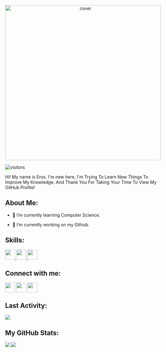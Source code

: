 <div align="center">
<img width="100%" height = "500px" src="https://static.zerochan.net/Mo.Dao.Zu.Shi.full.2680896.jpg" alt="cover" />
</div>

<p align='center'>

![visitors](https://visitor-badge.glitch.me/badge?page_id=LukeVonduwitch.LukeVonduwitch)

</p>
<div size='20px'> Hi! My name is Eros. I'm new here, I'm Trying To Learn New Things To Improve My Knowledge. And Thank You For Taking Your Time To View My GitHub Profile!
</div>

<h2> About Me: </h2>

- 🌱 I’m currently learning Computer Science.  

- 🔭 I’m currently working on my Github.


<h2> Skills: </h2>
<a href= https://github.com/LukeVonduwitch?tab=repositories&q=&type=&language=cpp&sort= > <img width ='32px' src ='https://raw.githubusercontent.com/rahulbanerjee26/githubAboutMeGenerator/main/icons/cpp.svg'> </a>
<a href= https://github.com/LukeVonduwitch?tab=repositories&q=&type=&language=python&sort= > <img width ='32px' src ='https://raw.githubusercontent.com/rahulbanerjee26/githubAboutMeGenerator/main/icons/python.svg'> </a>
<a href= https://github.com/LukeVonduwitch?tab=repositories&q=&type=&language=photoshop&sort= > <img width ='32px' src ='https://raw.githubusercontent.com/rahulbanerjee26/githubAboutMeGenerator/main/icons/photoshop.svg'> </a>


<h2> Connect with me: </h2>
<a href = 'https://www.twitter.com/@Muddle26'> <img width = '32px' align= 'center' src="https://raw.githubusercontent.com/rahulbanerjee26/githubAboutMeGenerator/main/icons/twitter.svg"/></a> 
<a href = 'https://www.github.com/LukeVonduwitch'> <img width = '32px' align= 'center' src="https://raw.githubusercontent.com/rahulbanerjee26/githubAboutMeGenerator/main/icons/github.svg"/></a>
<a href = 'https://www.youtube.com/channel/UCOvIfLiK4q12UKQqTmQPHUg'> <img width = '32px' align= 'center' src="https://raw.githubusercontent.com/rahulbanerjee26/githubAboutMeGenerator/main/icons/youtube.svg"/></a>  

<h2> Last Activity: </h2>
<a href="https://github.com/anuraghazra/github-readme-stats">
<img align="center" src="https://github-readme-stats.vercel.app/api/wakatime?username=@LukeVonduwitch&compact=True"/>
</a>
<br>


<h2> My GitHub Stats: </h2>

<a href="https://github.com/anuraghazra/github-readme-stats">
<img align="left" src="https://github-readme-stats.vercel.app/api?username=LukeVonduwitch&count_private=true&show_icons=true&theme=dark" />
</a>
<a href="https://github.com/anuraghazra/convoychat">
<img align="center" src="https://github-readme-stats.vercel.app/api/top-langs/?username=LukeVonduwitch&theme=dark" />
</a>
